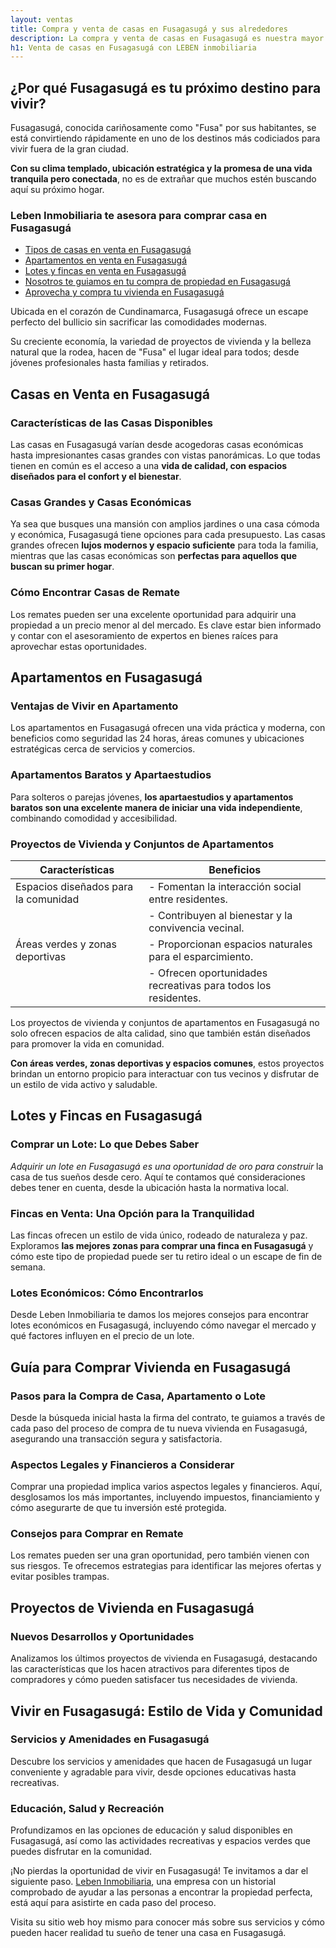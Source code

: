 ```yaml
---
layout: ventas
title: Compra y venta de casas en Fusagasugá y sus alrededores
description: La compra y venta de casas en Fusagasugá es nuestra mayor especialidad. ¿Necesitas comprar una casa? ¿O vas a vender la tuya? Leben Inmobiliaria te asesora.
h1: Venta de casas en Fusagasugá con LEBEN inmobiliaria
---
```

## ¿Por qué Fusagasugá es tu próximo destino para vivir?

Fusagasugá, conocida cariñosamente como "Fusa" por sus habitantes, se está convirtiendo rápidamente en uno de los destinos más codiciados para vivir fuera de la gran ciudad.

**Con su clima templado, ubicación estratégica y la promesa de una vida tranquila pero conectada**, no es de extrañar que muchos estén buscando aquí su próximo hogar.

### Leben Inmobiliaria te asesora para comprar casa en Fusagasugá

* [Tipos de casas en venta en Fusagasugá](#casas-en-venta-en-fusagasugá)
* [Apartamentos en venta en Fusagasugá](#apartamentos-en-fusagasugá)
* [Lotes y fincas en venta en Fusagasugá](#lotes-y-fincas-en-fusagasugá)
* [Nosotros te guiamos en tu compra de propiedad en Fusagasugá](#guía-para-comprar-vivienda-en-fusagasugá)
* [Aprovecha y compra tu vivienda en Fusagasugá](#vivir-en-fusagasugá-estilo-de-vida-y-comunidad)

Ubicada en el corazón de Cundinamarca, Fusagasugá ofrece un escape perfecto del bullicio sin sacrificar las comodidades modernas.

Su creciente economía, la variedad de proyectos de vivienda y la belleza natural que la rodea, hacen de "Fusa" el lugar ideal para todos; desde jóvenes profesionales hasta familias y retirados.

## Casas en Venta en Fusagasugá

### Características de las Casas Disponibles

Las casas en Fusagasugá varían desde acogedoras casas económicas hasta impresionantes casas grandes con vistas panorámicas. Lo que todas tienen en común es el acceso a una **vida de calidad, con espacios diseñados para el confort y el bienestar**.

### Casas Grandes y Casas Económicas

Ya sea que busques una mansión con amplios jardines o una casa cómoda y económica, Fusagasugá tiene opciones para cada presupuesto. Las casas grandes ofrecen **lujos modernos y espacio suficiente** para toda la familia, mientras que las casas económicas son **perfectas para aquellos que buscan su primer hogar**.

### Cómo Encontrar Casas de Remate

Los remates pueden ser una excelente oportunidad para adquirir una propiedad a un precio menor al del mercado. Es clave estar bien informado y contar con el asesoramiento de expertos en bienes raíces para aprovechar estas oportunidades.

## Apartamentos en Fusagasugá

### Ventajas de Vivir en Apartamento

Los apartamentos en Fusagasugá ofrecen una vida práctica y moderna, con beneficios como seguridad las 24 horas, áreas comunes y ubicaciones estratégicas cerca de servicios y comercios.

### Apartamentos Baratos y Apartaestudios

Para solteros o parejas jóvenes, **los apartaestudios y apartamentos baratos son una excelente manera de iniciar una vida independiente**, combinando comodidad y accesibilidad.

### Proyectos de Vivienda y Conjuntos de Apartamentos

| Características                             | Beneficios                                                |
|--------------------------------------------|-----------------------------------------------------------|
| Espacios diseñados para la comunidad        | - Fomentan la interacción social entre residentes.        |
|                                            | - Contribuyen al bienestar y la convivencia vecinal.       |
| Áreas verdes y zonas deportivas             | - Proporcionan espacios naturales para el esparcimiento.  |
|                                            | - Ofrecen oportunidades recreativas para todos los residentes. |

Los proyectos de vivienda y conjuntos de apartamentos en Fusagasugá no solo ofrecen espacios de alta calidad, sino que también están diseñados para promover la vida en comunidad.

**Con áreas verdes, zonas deportivas y espacios comunes**, estos proyectos brindan un entorno propicio para interactuar con tus vecinos y disfrutar de un estilo de vida activo y saludable.
  
## Lotes y Fincas en Fusagasugá

### Comprar un Lote: Lo que Debes Saber

*Adquirir un lote en Fusagasugá es una oportunidad de oro para construir* la casa de tus sueños desde cero. Aquí te contamos qué consideraciones debes tener en cuenta, desde la ubicación hasta la normativa local.

### Fincas en Venta: Una Opción para la Tranquilidad

Las fincas ofrecen un estilo de vida único, rodeado de naturaleza y paz. Exploramos **las mejores zonas para comprar una finca en Fusagasugá** y cómo este tipo de propiedad puede ser tu retiro ideal o un escape de fin de semana.

### Lotes Económicos: Cómo Encontrarlos

Desde Leben Inmobiliaria te damos los mejores consejos para encontrar lotes económicos en Fusagasugá, incluyendo cómo navegar el mercado y qué factores influyen en el precio de un lote.

## Guía para Comprar Vivienda en Fusagasugá

### Pasos para la Compra de Casa, Apartamento o Lote

Desde la búsqueda inicial hasta la firma del contrato, te guiamos a través de cada paso del proceso de compra de tu nueva vivienda en Fusagasugá, asegurando una transacción segura y satisfactoria.

### Aspectos Legales y Financieros a Considerar

Comprar una propiedad implica varios aspectos legales y financieros. Aquí, desglosamos los más importantes, incluyendo impuestos, financiamiento y cómo asegurarte de que tu inversión esté protegida.

### Consejos para Comprar en Remate

Los remates pueden ser una gran oportunidad, pero también vienen con sus riesgos. Te ofrecemos estrategias para identificar las mejores ofertas y evitar posibles trampas.

## Proyectos de Vivienda en Fusagasugá

### Nuevos Desarrollos y Oportunidades

Analizamos los últimos proyectos de vivienda en Fusagasugá, destacando las características que los hacen atractivos para diferentes tipos de compradores y cómo pueden satisfacer tus necesidades de vivienda.

## Vivir en Fusagasugá: Estilo de Vida y Comunidad

### Servicios y Amenidades en Fusagasugá

Descubre los servicios y amenidades que hacen de Fusagasugá un lugar conveniente y agradable para vivir, desde opciones educativas hasta recreativas.

### Educación, Salud y Recreación

Profundizamos en las opciones de educación y salud disponibles en Fusagasugá, así como las actividades recreativas y espacios verdes que puedes disfrutar en la comunidad.

¡No pierdas la oportunidad de vivir en Fusagasugá! Te invitamos a dar el siguiente paso. [Leben Inmobiliaria]({{site.baseurl}}/), una empresa con un historial comprobado de ayudar a las personas a encontrar la propiedad perfecta, está aquí para asistirte en cada paso del proceso.

Visita su sitio web hoy mismo para conocer más sobre sus servicios y cómo pueden hacer realidad tu sueño de tener una casa en Fusagasugá.
  